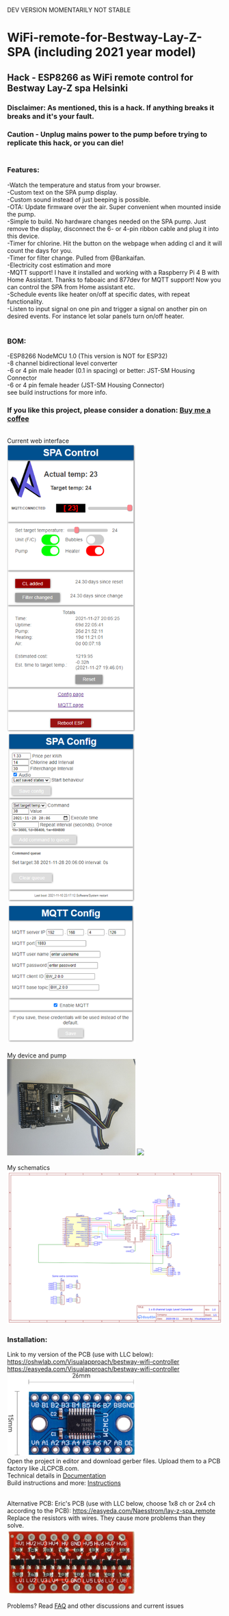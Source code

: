 DEV VERSION MOMENTARILY NOT STABLE

# WiFi-remote-for-Bestway-Lay-Z-SPA (including 2021 year model)
## Hack - ESP8266 as WiFi remote control for Bestway Lay-Z spa Helsinki<br>
### Disclaimer: As mentioned, this is a hack. If anything breaks it breaks and it's your fault.<br>
### Caution - Unplug mains power to the pump before trying to replicate this hack, or you can die! <br><br>

### Features:<br>
-Watch the temperature and status from your browser.<br>
-Custom text on the SPA pump display.<br>
-Custom sound instead of just beeping is possible.<br>
-OTA: Update firmware over the air. Super convenient when mounted inside the pump.<br>
-Simple to build. No hardware changes needed on the SPA pump. Just remove the display, disconnect the 6- or 4-pin ribbon cable and plug it into this device.<br>
-Timer for chlorine. Hit the button on the webpage when adding cl and it will count the days for you.<br>
-Timer for filter change. Pulled from @Bankaifan.<br>
-Electricity cost estimation and more<br>
-MQTT support! I have it installed and working with a Raspberry Pi 4 B with Home Assistant. Thanks to faboaic and 877dev for MQTT support! Now you can control the SPA from Home assistant etc.<br>
-Schedule events like heater on/off at specific dates, with repeat functionality.<br>
-Listen to input signal on one pin and trigger a signal on another pin on desired events. For instance let solar panels turn on/off heater.<br>
<br>
### BOM:<br>
-ESP8266 NodeMCU 1.0 (This version is NOT for ESP32)<br>
-8 channel bidirectional level converter<br>
-6 or 4 pin male header (0.1 in spacing) or better: JST-SM Housing Connector<br>
-6 or 4 pin female header (JST-SM Housing Connector)<br>
see build instructions for more info.

### If you like this project, please consider a donation: <a href="Http://PayPal.me/TLandahl">Buy me a coffee</a><br>
<br>Current web interface<br>
<img src="./pics/spacontrol.png" width="300"> 
<img src="./pics/spaconfig.png" width="300">
<img src="./pics/mqtt.png" width="300"><br>
<br>My device and pump<br>
<img src="./pics/pcb.jpg" width="300">
<img src="./pics/pump.jpg" width="300"><br>
<br>My schematics<br>
<img src="./pics/schematic.png"><br>


### Installation:<br>

Link to my version of the PCB (use with LLC below): <br>
https://oshwlab.com/Visualapproach/bestway-wifi-controller <br>
https://easyeda.com/Visualapproach/bestway-wifi-controller <br>
<img src="./pics/txs0108e.jpg" width="300"><br>
Open the project in editor and download gerber files. Upload them to a PCB factory like JLCPCB.com. <br>
Technical details in <a href="./bwc_docs.xlsx">Documentation</a> <br>
Build instructions and more: <a href="./Build-instructions-Bestway-WiFi-remote.pdf">Instructions</a> <br><br>

Alternative PCB: Eric's PCB (use with LLC below, choose 1x8 ch or 2x4 ch according to the PCB): https://easyeda.com/Naesstrom/lay-z-spa_remote <br>
Replace the resistors with wires. They cause more problems than they solve.<br>
<img src="./pics/LLC_eric.jpg" width="300"><br>


Problems? Read <a href="https://github.com/visualapproach/WiFi-remote-for-Bestway-Lay-Z-SPA/discussions/46">FAQ</a> and other discussions and current issues
